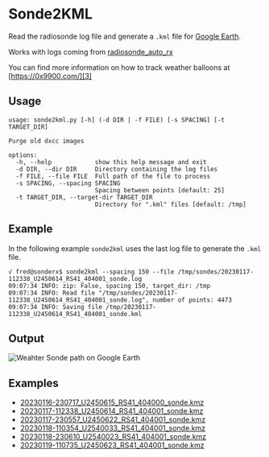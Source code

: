 
# Sonde2KML

Read the radiosonde log file and generate a `.kml` file for [Google Earth][1].

Works with logs coming from [radiosonde_auto_rx][2]

You can find more information on how to track weather balloons at [https://0x9900.com/][3]

## Usage
```
usage: sonde2kml.py [-h] (-d DIR | -f FILE) [-s SPACING] [-t TARGET_DIR]

Purge old dxcc images

options:
  -h, --help            show this help message and exit
  -d DIR, --dir DIR     Directory containing the log files
  -f FILE, --file FILE  Full path of the file to process
  -s SPACING, --spacing SPACING
                        Spacing between points [default: 25]
  -t TARGET_DIR, --target-dir TARGET_DIR
                        Directory for ".kml" files [default: /tmp]

```

## Example

In the following example `sonde2kml` uses the last log file to generate the `.kml` file.

```
√ fred@sonderx$ sonde2kml --spacing 150 --file /tmp/sondes/20230117-112338_U2450614_RS41_404001_sonde.log
09:07:34 INFO: zip: False, spacing 150, target_dir: /tmp
09:07:34 INFO: Read file "/tmp/sondes/20230117-112338_U2450614_RS41_404001_sonde.log", number of points: 4473
09:07:34 INFO: Saving file /tmp/20230117-112338_U2450614_RS41_404001_sonde.kml
```

## Output

![Weahter Sonde path on Google Earth](misc/GoogleEarth-Sonde.png)

## Examples

  - [20230116-230717_U2450615_RS41_404000_sonde.kmz][4]
  - [20230117-112338_U2450614_RS41_404001_sonde.kmz][5]
  - [20230117-230557_U2450622_RS41_404001_sonde.kmz][6]
  - [20230118-110354_U2540033_RS41_404001_sonde.kmz][7]
  - [20230118-230610_U2540023_RS41_404001_sonde.kmz][8]
  - [20230119-110735_U2450623_RS41_404001_sonde.kmz][9]



[1]: https://www.google.com/earth/versions/#earth-pro
[2]: https://github.com/projecthorus/radiosonde_auto_rx
[3]: https://0x9900.com/tracking-weather-balloons/

[4]: misc/20230116-230717_U2450615_RS41_404000_sonde.kmz
[5]: misc/20230117-112338_U2450614_RS41_404001_sonde.kmz
[6]: misc/20230117-230557_U2450622_RS41_404001_sonde.kmz
[7]: misc/20230118-110354_U2540033_RS41_404001_sonde.kmz
[8]: misc/20230118-230610_U2540023_RS41_404001_sonde.kmz
[9]: misc/20230119-110735_U2450623_RS41_404001_sonde.kmz
